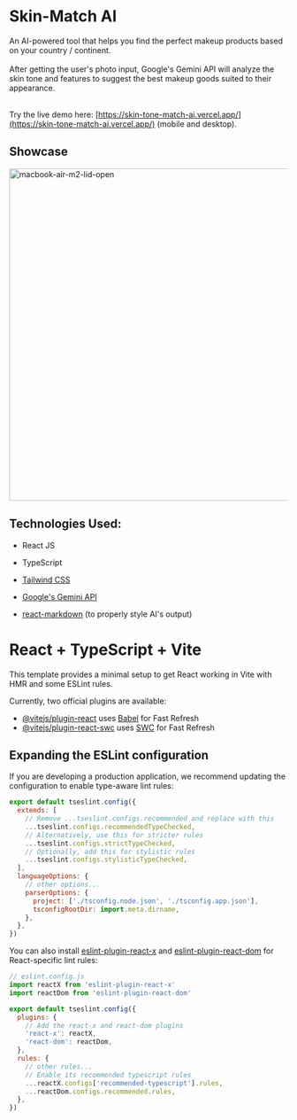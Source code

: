 # Skin-Match AI 

An AI-powered tool that helps you find the perfect makeup products based on your country / continent.<br></br>
After getting the user's photo input, Google's Gemini API will analyze the skin tone and features to suggest the best makeup goods suited to their appearance.<br></br>

Try the live demo here: [https://skin-tone-match-ai.vercel.app/](https://skin-tone-match-ai.vercel.app/) (mobile and desktop).

## Showcase

<img src="https://github.com/user-attachments/assets/f1af66c5-7efc-4f9a-9e58-f50d0088ef21" alt="macbook-air-m2-lid-open" height="600rem">


## Technologies Used:  

- React JS
  
- TypeScript
  
- [Tailwind CSS](https://tailwindcss.com/)
  
- [Google's Gemini API](https://aistudio.google.com/welcome?utm_source=google&utm_medium=cpc&utm_campaign=FY25-global-DR-gsem-BKWS-1710442&utm_content=text-ad-none-any-DEV_c-CRE_726094551010-ADGP_Hybrid%20%7C%20BKWS%20-%20EXA%20%7C%20Txt-Gemini%20(Top%20EEA)-Gemini%20API-KWID_43700081668030981-kwd-927524447508&utm_term=KW_gemini%20api-ST_gemini%20api&gad_source=1&gbraid=0AAAAACn9t64y7D7IyTraCMgdrp1FjgtvQ&gclid=CjwKCAjwtdi_BhACEiwA97y8BOGvHZlmCaX7ZwTAMLuCsC6z3UqOVLf1o4dGykIXqajUjacgryDNhhoCceYQAvD_BwE&gclsrc=aw.ds) 

- [react-markdown](https://www.npmjs.com/package/react-markdown/v/8.0.6) (to properly style AI's output)


# React + TypeScript + Vite

This template provides a minimal setup to get React working in Vite with HMR and some ESLint rules.

Currently, two official plugins are available:

- [@vitejs/plugin-react](https://github.com/vitejs/vite-plugin-react/blob/main/packages/plugin-react/README.md) uses [Babel](https://babeljs.io/) for Fast Refresh
- [@vitejs/plugin-react-swc](https://github.com/vitejs/vite-plugin-react-swc) uses [SWC](https://swc.rs/) for Fast Refresh

## Expanding the ESLint configuration

If you are developing a production application, we recommend updating the configuration to enable type-aware lint rules:

```js
export default tseslint.config({
  extends: [
    // Remove ...tseslint.configs.recommended and replace with this
    ...tseslint.configs.recommendedTypeChecked,
    // Alternatively, use this for stricter rules
    ...tseslint.configs.strictTypeChecked,
    // Optionally, add this for stylistic rules
    ...tseslint.configs.stylisticTypeChecked,
  ],
  languageOptions: {
    // other options...
    parserOptions: {
      project: ['./tsconfig.node.json', './tsconfig.app.json'],
      tsconfigRootDir: import.meta.dirname,
    },
  },
})
```

You can also install [eslint-plugin-react-x](https://github.com/Rel1cx/eslint-react/tree/main/packages/plugins/eslint-plugin-react-x) and [eslint-plugin-react-dom](https://github.com/Rel1cx/eslint-react/tree/main/packages/plugins/eslint-plugin-react-dom) for React-specific lint rules:

```js
// eslint.config.js
import reactX from 'eslint-plugin-react-x'
import reactDom from 'eslint-plugin-react-dom'

export default tseslint.config({
  plugins: {
    // Add the react-x and react-dom plugins
    'react-x': reactX,
    'react-dom': reactDom,
  },
  rules: {
    // other rules...
    // Enable its recommended typescript rules
    ...reactX.configs['recommended-typescript'].rules,
    ...reactDom.configs.recommended.rules,
  },
})
```
